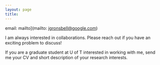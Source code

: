 ```yaml
---
layout: page
title: 
---
```


email: mailto](mailto: jgronsbell@google.com)

I am always interested in collaborations.  Please reach out if you have an exciting problem to discuss! 

If you are a graduate student at U of T interested in working with me, send me your CV and short description of your
research interests.


